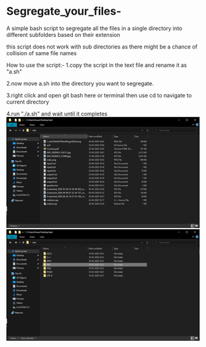 # Segregate_your_files-
A simple bash script to segregate all the files in a single directory into different subfolders based on their extension

this script does not work with sub directories as there might be a chance of collision of same file names 

How to use the script:-
1.copy the script in the text file and rename it as "a.sh"

2.now move a.sh into the directory you want to segregate.

3.right click and open git bash here or terminal then use cd to navigate to current directory 

4.run "./a.sh" and wait until it completes 
![Before](https://github.com/eswar2001/Segregate_your_files-/blob/master/Capture.JPG)
![After](https://github.com/eswar2001/Segregate_your_files-/blob/master/Capture1.JPG)

